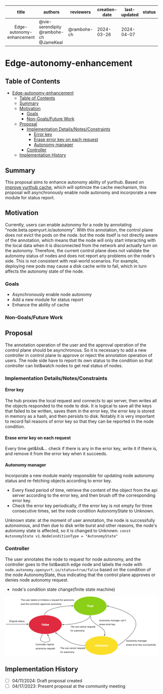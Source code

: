 |           title           | authors                                | reviewers   | creation-date | last-updated | status |
|:-------------------------:|----------------------------------------|-------------|---------------|--------------|--------|
| Edge-autonomy-enhancement | @vie-serendipity @rambohe-ch @JameKeal | @rambohe-ch | 2024-03-26    | 2024-04-07   |        |
# Edge-autonomy-enhancement
## Table of Contents
<!-- TOC -->
* [Edge-autonomy-enhancement](#edge-autonomy-enhancement)
  * [Table of Contents](#table-of-contents)
  * [Summary](#summary)
  * [Motivation](#motivation)
    * [Goals](#goals)
    * [Non-Goals/Future Work](#non-goalsfuture-work)
  * [Proposal](#proposal)
    * [Implementation Details/Notes/Constraints](#implementation-detailsnotesconstraints)
      * [Error key](#error-key)
      * [Erase error key on each request](#erase-error-key-on-each-request)
      * [Autonomy manager](#autonomy-manager)
    * [Controller](#controller)
  * [Implementation History](#implementation-history)
<!-- TOC -->
## Summary
This proposal aims to enhance autonomy ability of yurthub. Based on [improve yurthub cache](https://github.com/openyurtio/openyurt/blob/224082855310f4a60d74301d935d1c316340a72b/docs/proposals/20230715-improve-yurthub-cache.md),
which will optimize the cache mechanism, this proposal will asynchronously enable node autonomy and incorporate a new module for
status report.
## Motivation
Currently, users can enable autonomy for a node by annotating "node.beta.openyurt.io/autonomy". With this annotation, the control plane does not evict the pods on the node.
but the node itself is not directly aware of the annotation,
which means that the node will only start interacting with the local data when it is disconnected from the network and actually turn on the autonomy.
Therefore, the current control plane does not validate the autonomy status of nodes and does not report any problems on the node's side.
This is not consistent with real-world scenarios. For example, deploying new pods may cause a disk cache write to fail,
which in turn affects the autonomy state of the node.
### Goals
- Asynchronously enable node autonomy
- Add a new module for status report
- Enhance the ability of cache
### Non-Goals/Future Work
## Proposal
The annotation operation of the user and the approval operation of the control plane should be asynchronous.
So it is necessary to add a new controller in control plane to approve or reject the annotation operation of users.
The node side have to report its own status to the condition so that controller can list&watch nodes to get real status of nodes.
### Implementation Details/Notes/Constraints
#### Error key
The hub proxies the local request and connects to api server, then writes all the objects responded to the node to disk.
It is logical to save all the keys that failed to be written, saves them in the error key, the error key is stored in memory as a hash, and then persists to disk.
Notably it is very important to record fail reasons of error key so that they can be reported in the node condition.
#### Erase error key on each request
Every time get&lis&... check if there is any in the error key, write it if there is, and remove it from the error key when it succeeds.
#### Autonomy manager
Incorporate a new module mainly responsible for updating node autonomy status and re-fetching objects according to error key.
- Every fixed period of time, retrieve the content of the object from the api server according to the error key, and then brush off the corresponding error key.
- Check the error key periodically, if the error key is not empty for three consecutive times, set the node condition AutonomyState to Unknown.

Unknown state: at the moment of user annotation, the node is successfully autonomous, and then due to disk write burst and other reasons, the node's autonomy state is affected, so it is changed to Unknown.
`const AutonomyState v1.NodeConditionType = "AutonomyState"`
### Controller
The user annotates the node to request for node autonomy, and the controller goes to the list&watch edge node and labels the node with `node.autonomy.openyurt.io/status=true/false` based on the condition of the node AutonomyState,
thus indicating that the control plane approves or denies node autonomy request.
- node's condition state change(finite state machine)

![node's condition state change](../img/state_machine.jpg)
## Implementation History
- [ ] 04/11/2024: Draft proposal created
- [ ] 04/17/2023: Present proposal at the community meeting
